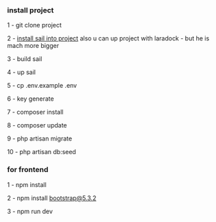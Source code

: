### install project 
1 - git clone project

2 - [install sail into project](https://laravel.com/docs/10.x/sail#main-content)
    also u can up project with laradock - but he is mach more bigger 

3 - build sail  

4 - up sail

5 - cp .env.example .env

6 - key generate

7 - composer install 

8 - composer update 

9 - php artisan migrate 

10 - php artisan db:seed

### for frontend 
1 - npm install 

2 - npm install bootstrap@5.3.2 

3 - npm run dev
